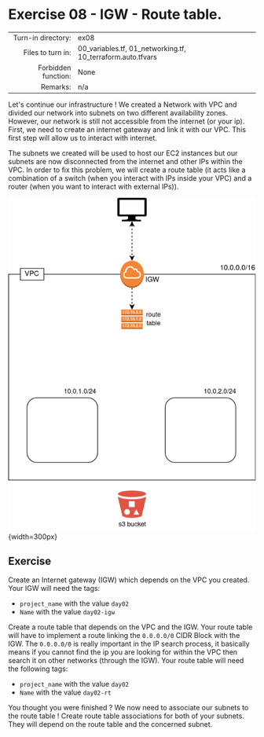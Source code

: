 # Exercise 08 - IGW - Route table.

|                         |                    |
| -----------------------:| ------------------ |
|   Turn-in directory:    |  ex08              |
|   Files to turn in:     |  00_variables.tf, 01_networking.tf, 10_terraform.auto.tfvars |
|   Forbidden function:   |  None              |
|   Remarks:              |  n/a               |

Let's continue our infrastructure ! We created a Network with VPC and divided our network into subnets on two different availability zones. However, our network is still not accessible from the internet (or your ip). First, we need to create an internet gateway and link it with our VPC. This first step will allow us to interact with internet.

The subnets we created will be used to host our EC2 instances but our subnets are now disconnected from the internet and other IPs within the VPC. In order to fix this problem, we will create a route table (it acts like a combination of a switch (when you interact with IPs inside your VPC) and a router (when you want to interact with external IPs)).

![Subnets](../assets/terraform_3.png){width=300px}

## Exercise

Create an Internet gateway (IGW) which depends on the VPC you created. Your IGW will need the tags:
- `project_name` with the value `day02`
- `Name` with the value `day02-igw`

Create a route table that depends on the VPC and the IGW. Your route table will have to implement a route linking the `0.0.0.0/0` CIDR Block with the IGW. The `0.0.0.0/0` is really important in the IP search process, it basically means if you cannot find the ip you are looking for within the VPC then search it on other networks (through the IGW). Your route table will need the following tags:
- `project_name` with the value `day02`
- `Name` with the value `day02-rt`

You thought you were finished ? We now need to associate our subnets to the route table ! Create route table associations for both of your subnets. They will depend on the route table and the concerned subnet.